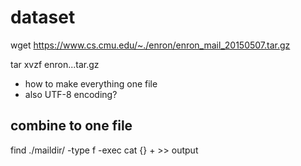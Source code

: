 # dataset

wget https://www.cs.cmu.edu/~./enron/enron_mail_20150507.tar.gz

tar xvzf enron...tar.gz

- how to make everything one file
- also UTF-8 encoding?

## combine to one file

find ./maildir/ -type f -exec  cat {} + >> output
